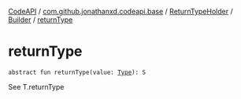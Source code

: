 [CodeAPI](../../../index.md) / [com.github.jonathanxd.codeapi.base](../../index.md) / [ReturnTypeHolder](../index.md) / [Builder](index.md) / [returnType](.)

# returnType

`abstract fun returnType(value: `[`Type`](http://docs.oracle.com/javase/6/docs/api/java/lang/reflect/Type.html)`): S`

See T.returnType

